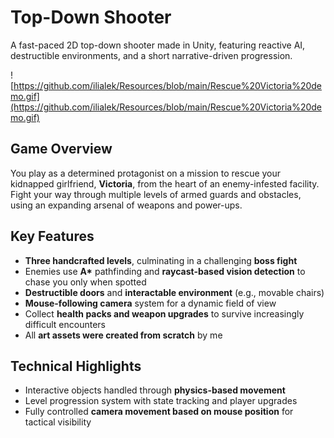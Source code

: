 # Top-Down Shooter

A fast-paced 2D top-down shooter made in Unity, featuring reactive AI, destructible environments, and a short narrative-driven progression.

![https://github.com/ilialek/Resources/blob/main/Rescue%20Victoria%20demo.gif](https://github.com/ilialek/Resources/blob/main/Rescue%20Victoria%20demo.gif)

## Game Overview

You play as a determined protagonist on a mission to rescue your kidnapped girlfriend, **Victoria**, from the heart of an enemy-infested facility. Fight your way through multiple levels of armed guards and obstacles, using an expanding arsenal of weapons and power-ups.


## Key Features

- **Three handcrafted levels**, culminating in a challenging **boss fight**
- Enemies use **A\*** pathfinding and **raycast-based vision detection** to chase you only when spotted
- **Destructible doors** and **interactable environment** (e.g., movable chairs)
- **Mouse-following camera** system for a dynamic field of view
- Collect **health packs and weapon upgrades** to survive increasingly difficult encounters
- All **art assets were created from scratch** by me


## Technical Highlights

- Interactive objects handled through **physics-based movement**
- Level progression system with state tracking and player upgrades
- Fully controlled **camera movement based on mouse position** for tactical visibility
